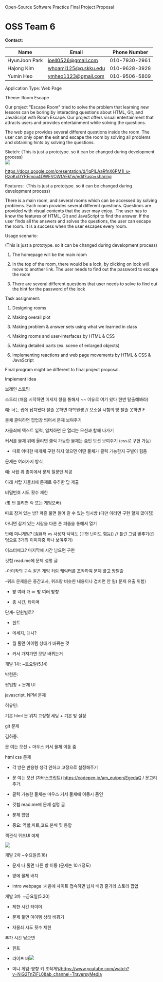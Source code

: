 Open-Source Software Practice Final Project Proposal

# OSS Team 6

**Contact:**

| Name | Email | Phone Number |
| --- | --- | --- |
| HyunJoon Park | joell0526@gmail.com | 010-7930-2961 |
| Hajong Kim | whoami125@g.skku.edu | 010-9628-3928 |
| Yumin Heo | ymheo1123@gmail.com | 010-9506-5809 |

Application Type: Web Page

Theme: Room Escape

Our project "Escape Room" tried to solve the problem that learning new lessons can be boring by interacting questions about HTML, Git, and JavaScript with Room Escape. Our project offers visual entertainment that attracts users and provides entertainment while solving the questions.

The web page provides several different questions inside the room. The user can only open the exit and escape the room by solving all problems and obtaining hints by solving the questions.

Sketch: (This is just a prototype. so it can be changed during development process)\
![](https://lh3.googleusercontent.com/Biksr4mYBk2y-_N_V3Ns_2u5HsSjTkHBziXpvFJBCvrvUB3B5Ua5b5OJx0q-DIaVpTKiVsmGzCL28BwFx6ejj2mK6dnTxvplIip54elUvhwqnvzwCDAjsmF-gkMXD5UZUnjPxdH_SH7bElPLug)

https://docs.google.com/presentation/d/1qPlLAaRfnX6PM1l_u-RzpKxGYREmou4DWEVOWtAEkfw/edit?usp=sharing

Features:  (This is just a prototype. so it can be changed during development process) 

There is a main room, and several rooms which can be accessed by solving problems. Each room provides several different questions. Questions are provided with visual contents that the user may enjoy.  The user has to know the features of HTML, Git and JavaScript to find the answer. If the user finds all the answers and solves the questions, the user can escape the room. It is a success when the user escapes every room.

Usage scenario:  

(This is just a prototype. so it can be changed during development process) 

1.  The homepage will be the main room

2.  In the top of the room, there would be a lock, by clicking on lock will move to another link. The user needs to find out the password to escape the room

3.  There are several different questions that user needs to solve to find out the hint for the password of the lock

Task assignment:

1.  Designing rooms

2.  Making overall plot

3.  Making problem & answer sets using what we learned in class

4.  Making rooms and user-interfaces by HTML & CSS

5.  Making detailed parts (ex. scene of enlarged objects)

6.  Implementing reactions and web page movements by HTML & CSS & JavaScript

<important>Final program might be different to final project proposal. </important>

Implement Idea

브레인 스토밍

스토리 (처음 시작하면 메세지 창을 통해서 ~~ 이유로 여기 왔다 한번 탈출해봐라)

예: 너는 랩에 납치됐다 탈출 못하면 대학원생 // 오소실 시험의 방 탈출 못하면 F

물체 클릭하면 팝업창 띄어서 문제 보여주기

자물쇠에 텍스트 입력, 일치하면 문 열리는 모션과 함께 나가기

커서를 물체 위에 올리면 클릭 가능한 물체는 줌인 모션 보여주기 (css로 구현 가능)

- 따로 어떠한 매개체 구현 하지 않으면 어떤 물체가 클릭 가능한지 구별이 힘듬

문제는 여러가지 방식

예: 서랍 위 종이에서 문제 질문만 제공

아래 서랍 자물쇠에 문제로 유추한 답 제출

비밀번호 시도 횟수 제한

(몇 번 틀리면 락 또는 게임오버)

따로 잠겨 있는 방? 퍼즐 풀면 들어 갈 수 있는 임시방 (다만 이러면 구현 할게 많아짐)

아니면 잠겨 있는 서랍을 다른 푼 퍼즐을 통해서 열기

안에 미니게임? (컴퓨터 vs 사용자 틱텍토 (구현 난이도 힘듬)) // 틀린 그림 맞추기(랜덤으로 3개의 이미지중 하나 보여주기)

이스터에그? 마지막에 시간 남으면 구현

깃헙 read.me에 문제 설명 글

-아이작의 구속 같은 게임 처럼 캐릭터를 조작하여 문제 풀고 방탈출

-퀴즈 문제들은 중간고사, 퀴즈랑 비슷한 내용이나 겹치면 안 됨( 문제 유출 위험)

- 방 여러 개 or 방 여러 방향

- 총 시간, 타이머

단계- 단원별로?

- 힌트

- 메세지, 대사?

- 뭘 풀면 아이템 상태가 바뀌는 것

- 커서 가져가면 모양 바뀌는거

개발 1차: ~토요일(5.14)

박현준:

팝업창 + 문제 UI

javascript, NPM 문제

허유민:

기본 html 문 위치 고정형 세팅 + 기본 방 설정

git 문제

김하종:

문 여는 모션 + 마우스 커서 물체 이동 줌

html css 문제

-   각 방은 반응형 생각 안하고 고정으로 설정해주기

-   문 여는 모션 (자바스크립트) <https://codepen.io/am_eu/pen/EgedaQ> / 문고리 추가.

-   클릭 가능한 물체는 마우스 커서 물체에 이동시 줌인

-   깃헙 read.me에 문제 설명 글

-   문제 팝업

-   중요: 역할,파트,코드 분배 및 통합

객관식 퀴즈UI 예제

![](https://lh6.googleusercontent.com/28vZNzy45kRQCzD6xsNB-uRGi409EYaPr0e0Cyo8mlOu9Aa1j6fKBjqyJvruVNqGSXOYphGY8EPBEKvBmdLUCx7NJ_Cjq68f0-sf9HM2kcRuFL_kydqMn_nLvfujoeYkIw0d3tYICNyq1Pm6dg)

개발 2차 ~수요일(5.18)

-   문제 다 풀면 다른 방 이동 (문제는 10개정도)

-   방에 물체 배치

-   Intro webpage :처음에 사이트 접속하면 납치 배경 줄거리 스토리 팝업

개발 3차  ~금요일(5.20)

-   제한 시간 타이머 

-   문제 풀면 아이템 상태 바뀌기

-   자물쇠 시도 횟수 제한

추가 시간 남으면

-   힌트

-   라이프 바![](https://lh6.googleusercontent.com/ocgyhsuUilCC_UCqXUx3gaNDyNqKKtZQ2VwjyDyD4hV9vuB2IENi2WwLBT-ufbpDc90eSmxdtM8TEGS3X_NZYvd04JbIJZMI6ttK52WH2klyIgVDBKXgEHoTn1ceTtYGB5PE7Nod-v42iK2zFQ)

-   미니 게임-방향 키 조작게임<https://www.youtube.com/watch?v=NiG2TnZiFL0&ab_channel=TraversyMedia>
